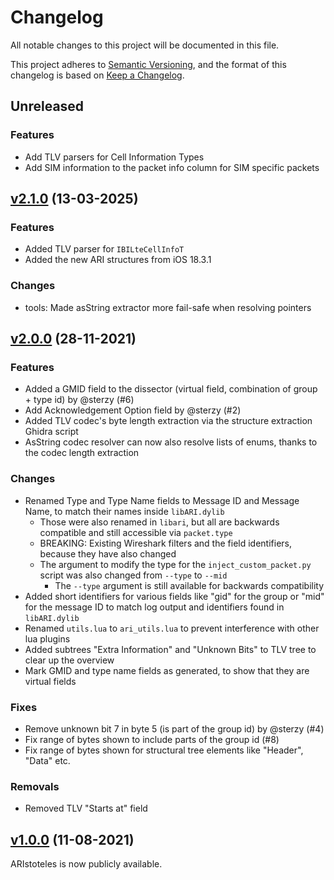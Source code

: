 # Changelog

All notable changes to this project will be documented in this file.

This project adheres to [Semantic Versioning](https://semver.org/spec/v2.0.0.html), and the format of this changelog is based on [Keep a Changelog](https://keepachangelog.com/en/1.0.0/).

## Unreleased

### Features

- Add TLV parsers for Cell Information Types
- Add SIM information to the packet info column for SIM specific packets

## [v2.1.0](https://github.com/seemoo-lab/aristoteles/tree/v2.1.0) (13-03-2025)

### Features

- Added TLV parser for `IBILteCellInfoT`
- Added the new ARI structures from iOS 18.3.1

### Changes

- tools: Made asString extractor more fail-safe when resolving pointers

## [v2.0.0](https://github.com/seemoo-lab/aristoteles/tree/v2.0.0) (28-11-2021)

### Features

- Added a GMID field to the dissector (virtual field, combination of group + type id) by @sterzy (#6)
- Add Acknowledgement Option field by @sterzy (#2)
- Added TLV codec's byte length extraction via the structure extraction Ghidra script
- AsString codec resolver can now also resolve lists of enums, thanks to the codec length extraction

### Changes

- Renamed Type and Type Name fields to Message ID and Message Name, to match their names inside `libARI.dylib`
  - Those were also renamed in `libari`, but all are backwards compatible and still accessible via `packet.type`
  - BREAKING: Existing Wireshark filters and the field identifiers, because they have also changed
  - The argument to modify the type for the `inject_custom_packet.py` script was also changed from `--type` to `--mid`
    - The `--type` argument is still available for backwards compatibility
- Added short identifiers for various fields like "gid" for the group or "mid" for the message ID to match log output and identifiers found in `libARI.dylib`
- Renamed `utils.lua` to `ari_utils.lua` to prevent interference with other lua plugins
- Added subtrees "Extra Information" and "Unknown Bits" to TLV tree to clear up the overview
- Mark GMID and type name fields as generated, to show that they are virtual fields

### Fixes

- Remove unknown bit 7 in byte 5 (is part of the group id) by @sterzy (#4)
- Fix range of bytes shown to include parts of the group id (#8)
- Fix range of bytes shown for structural tree elements like "Header", "Data" etc.

### Removals

- Removed TLV "Starts at" field

## [v1.0.0](https://github.com/seemoo-lab/aristoteles/tree/v1.0.0) (11-08-2021)

ARIstoteles is now publicly available.
